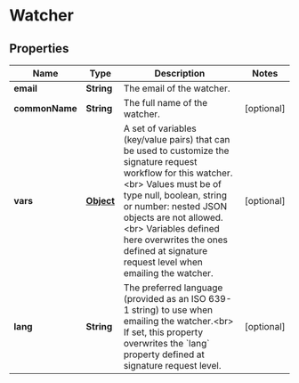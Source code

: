 

# Watcher

## Properties

Name | Type | Description | Notes
------------ | ------------- | ------------- | -------------
**email** | **String** | The email of the watcher.  | 
**commonName** | **String** | The full name of the watcher. |  [optional]
**vars** | [**Object**](.md) | A set of variables (key/value pairs) that can be used to customize the signature request workflow for this watcher.&lt;br&gt; Values must be of type null, boolean, string or number: nested JSON objects are not allowed.&lt;br&gt; Variables defined here overwrites the ones defined at signature request level when emailing the watcher.  |  [optional]
**lang** | **String** | The preferred language (provided as an ISO 639-1 string) to use when emailing the watcher.&lt;br&gt; If set, this property overwrites the &#x60;lang&#x60; property defined at signature request level.  |  [optional]



